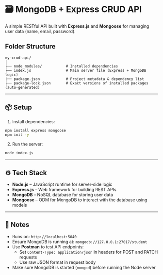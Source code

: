 # 🗃️ MongoDB + Express CRUD API

A simple RESTful API built with **Express.js** and **Mongoose** for managing user data (name, email, password).

## Folder Structure
```
my-crud-api/
│
├── node_modules/           # Installed dependencies
├── index.js                # Main server file (Express + MongoDB logic)
├── package.json            # Project metadata & dependency list
├── package-lock.json       # Exact versions of installed packages (auto-generated)
```

---

## 📦 Setup

1. Install dependencies:
```bash
npm install express mongoose
npm init -y
```

2. Run the server:
```bash
node index.js
```

---

## ⚙️ Tech Stack

- **Node.js** – JavaScript runtime for server-side logic  
- **Express.js** – Web framework for building REST APIs  
- **MongoDB** – NoSQL database for storing user data  
- **Mongoose** – ODM for MongoDB to interact with the database using models

---

## 📝 Notes

- Runs on: `http://localhost:5040`
- Ensure MongoDB is running at: `mongodb://127.0.0.1:27017/student`
- Use **Postman** to test API endpoints:
  - Set `Content-Type: application/json` in headers for POST and PATCH requests
  - Use raw JSON format in request body
- Make sure MongoDB is started (`mongod`) before running the Node server

